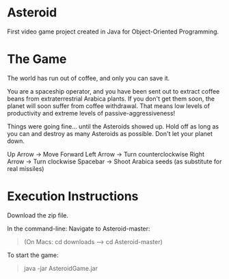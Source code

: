 # Asteroid
First video game project created in Java for Object-Oriented Programming.

# The Game

The world has run out of coffee, and only you can save it.

You are a spaceship operator, and you have been sent out to extract coffee beans from extraterrestrial Arabica plants. If you don't get them soon, the planet will soon suffer from coffee withdrawal. That means low levels of productivity and extreme levels of passive-aggressiveness!

Things were going fine... until the Asteroids showed up.
Hold off as long as you can and destroy as many Asteroids as possible. Don't let your planet down.

Up Arrow    -> Move Forward
Left Arrow  -> Turn counterclockwise
Right Arrow -> Turn clockwise
Spacebar    -> Shoot Arabica seeds (as substitute for real missiles)

# Execution Instructions

Download the zip file.

In the command-line:
  Navigate to Asteroid-master:
  > (On Macs: cd downloads --> cd Asteroid-master)
  
  To start the game:
  > java -jar AsteroidGame.jar
